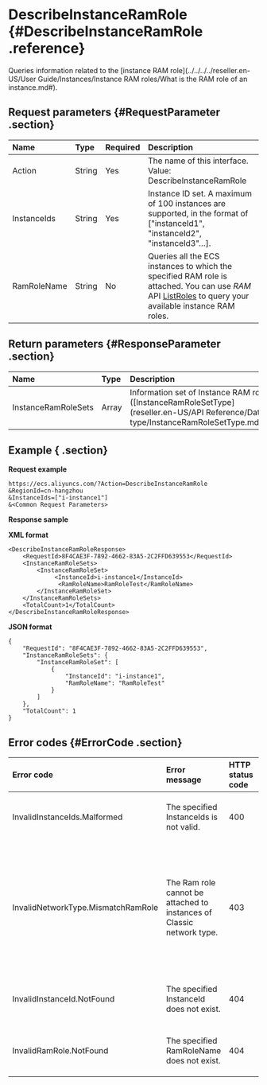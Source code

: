 # DescribeInstanceRamRole {#DescribeInstanceRamRole .reference}

Queries information related to the [instance RAM role](../../../../reseller.en-US/User Guide/Instances/Instance RAM roles/What is the RAM role of an instance.md#).

## Request parameters {#RequestParameter .section}

|Name|Type|Required|Description|
|:---|:---|:-------|:----------|
|Action|String|Yes|The name of this interface. Value: DescribeInstanceRamRole|
|InstanceIds|String|Yes|Instance ID set. A maximum of 100 instances are supported, in the format of \["instanceId1", "instanceId2",  "instanceId3"…\].|
|RamRoleName|String|No|Queries all the ECS instances to which the specified RAM role is attached. You can use *RAM* API [ListRoles](../../../../reseller.en-US/.md#) to query your available instance RAM roles.|

## Return parameters {#ResponseParameter .section}

|Name|Type|Description|
|:---|:---|:----------|
|InstanceRamRoleSets|Array|Information set of Instance RAM role \([InstanceRamRoleSetType](reseller.en-US/API Reference/Data type/InstanceRamRoleSetType.md#)\)|

## Example { .section}

**Request example** 

```
https://ecs.aliyuncs.com/?Action=DescribeInstanceRamRole
&RegionId=cn-hangzhou
&InstanceIds=["i-instance1"]
&<Common Request Parameters>

```

**Response sample** 

**XML format**

```
<DescribeInstanceRamRoleResponse>
    <RequestId>8F4CAE3F-7892-4662-83A5-2C2FFD639553</RequestId>
    <InstanceRamRoleSets>
        <InstanceRamRoleSet>
             <InstanceId>i-instance1</InstanceId>
              <RamRoleName>RamRoleTest</RamRoleName>
        </InstanceRamRoleSet>
    </InstanceRamRoleSets>
    <TotalCount>1</TotalCount>
</DescribeInstanceRamRoleResponse>
```

 **JSON format** 

```
{
    "RequestId": "8F4CAE3F-7892-4662-83A5-2C2FFD639553",
    "InstanceRamRoleSets": {
        "InstanceRamRoleSet": [
            {
                "InstanceId": "i-instance1",
                "RamRoleName": "RamRoleTest"
            }
        ]
    },
    "TotalCount": 1
}
```

## Error codes {#ErrorCode .section}

|Error code|Error message|HTTP status code|Note|
|:---------|:------------|:---------------|:---|
|InvalidInstanceIds.Malformed|The specified InstanceIds is not valid.|400|The specified `InstanceIds` are not valid.|
|InvalidNetworkType.MismatchRamRole|The Ram role cannot be attached to instances of Classic network type.|403|RAM roles cannot be attached to `InstanceIds` of Classic network type. Ram role cannot be attached to instances of Classic network.|
|InvalidInstanceId.NotFound|The specified InstanceId does not exist.|404|The specified InstanceIds does not exist.|
|InvalidRamRole.NotFound|The specified RamRoleName does not exist.|404|The specified `RamRoleName` does not exist.|

